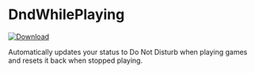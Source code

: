 # DndWhilePlaying
 [![Download][icon]][link] 

Automatically updates your status to Do Not Disturb when playing games and resets it back when stopped playing.

[icon]: https://img.shields.io/badge/Download-DndWhilePlaying-brightgreen.svg
[link]: https://betterdiscord.net/ghdl?id=3557
